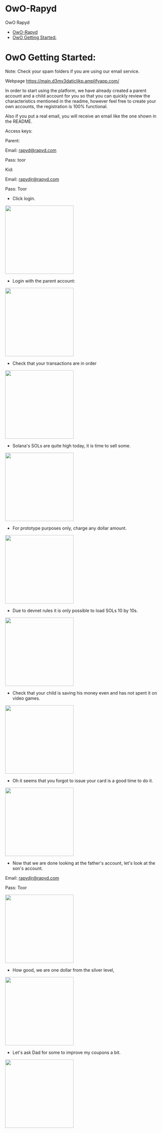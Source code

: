 # OwO-Rapyd
 OwO Rapyd

- [OwO-Rapyd](#owo-rapyd)
- [OwO Getting Started:](#owo-getting-started)

# OwO Getting Started:

Note: Check your spam folders if you are using our email service.

Webpage
https://main.d3mv3datjcljkp.amplifyapp.com/

In order to start using the platform, we have already created a parent account and a child account for you so that you can quickly review the characteristics mentioned in the readme, however feel free to create your own accounts, the registration is 100% functional.

Also if you put a real email, you will receive an email like the one shown in the README.

Access keys:

Parent:

Email: rapyd@rapyd.com

Pass: toor

Kid:

Email: rapydjr@rapyd.com

Pass: Toor

- Click login.

<img src="./Images/gs1.jpg" width="220px">

- Login with the parent account:

<img src="./Images/gs2.jpg" width="220px">

- Check that your transactions are in order

<img src="./Images/gs3.jpg" width="220px">

- Solana's SOLs are quite high today, it is time to sell some.

<img src="./Images/gs4.jpg" width="220px">

- For prototype purposes only, charge any dollar amount.

<img src="./Images/gs5.jpg" width="220px">

- Due to devnet rules it is only possible to load SOLs 10 by 10s.

<img src="./Images/gs6.jpg" width="220px">

- Check that your child is saving his money even and has not spent it on video games.

<img src="./Images/gs7.jpg" width="220px">

- Oh it seems that you forgot to issue your card is a good time to do it.

<img src="./Images/gs8.jpg" width="220px">

- Now that we are done looking at the father's account, let's look at the son's account.

Email: rapydjr@rapyd.com

Pass: Toor

<img src="./Images/gs10.jpg" width="220px">

- How good, we are one dollar from the silver level,
  
<img src="./Images/gs11.jpg" width="220px">

- Let's ask Dad for some to improve my coupons a bit.

<img src="./Images/gs12.jpg" width="220px">
